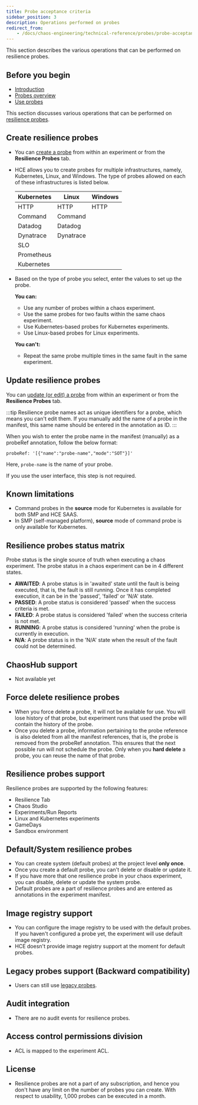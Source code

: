 ```yaml
---
title: Probe acceptance criteria
sidebar_position: 3
description: Operations performed on probes
redirect_from:
	- /docs/chaos-engineering/technical-reference/probes/probe-acceptance-criteria
---
```


This section describes the various operations that can be performed on resilience probes.

## Before you begin

- [Introduction](/docs/chaos-engineering/features/resilience-probes/introduction.md)
- [Probes overview](/docs/chaos-engineering/features/probes/overview.md)
- [Use probes](/docs/chaos-engineering/features/resilience-probes/use-probe.md)

This section discusses various operations that can be performed on [resilience probes](/docs/chaos-engineering/features/probes/overview.md).

## Create resilience probes
* You can [create a probe](/docs/chaos-engineering/features/resilience-probes/use-probe#create-a-resilience-probe) from within an experiment or from the **Resilience Probes** tab.

* HCE allows you to create probes for multiple infrastructures, namely, Kubernetes, Linux, and Windows. The type of probes allowed on each of these infrastructures is listed below.

	| Kubernetes | Linux     | Windows |
	|------------|-----------|---------|
	| HTTP       | HTTP      | HTTP    |
	| Command    | Command   |         |
	| Datadog    | Datadog   |         |
	| Dynatrace  | Dynatrace |         |
	| SLO        |           |         |
	| Prometheus |           |         |
	| Kubernetes |           |         |

* Based on the type of probe you select, enter the values to set up the probe.

	**You can:**
	- Use any number of probes within a chaos experiment.
	- Use the same probes for two faults within the same chaos experiment.
	- Use Kubernetes-based probes for Kubernetes experiments.
	- Use Linux-based probes for Linux experiments.

	**You can't:**
	- Repeat the same probe multiple times in the same fault in the same experiment.

## Update resilience probes
You can [update (or edit) a probe](/docs/chaos-engineering/features/resilience-probes/use-probe#edit-a-resilience-probe) from within an experiment or from the **Resilience Probes** tab.

:::tip
Resilience probe names act as unique identifiers for a probe, which means you can't edit them. If you manually add the name of a probe in the manifest, this same name should be entered in the annotation as ID.
:::

When you wish to enter the probe name in the manifest (manually) as a probeRef annotation, follow the below format:

```
probeRef: '[{"name":"probe-name","mode":"SOT"}]'
```
Here, `probe-name` is the name of your probe.

If you use the user interface, this step is not required.

## Known limitations
* Command probes in the **source** mode for Kubernetes is available for both SMP and HCE SAAS.
* In SMP (self-managed platform), **source** mode of command probe is only available for Kubernetes.

## Resilience probes status matrix
Probe status is the single source of truth when executing a chaos experiment. The probe status in a chaos experiment can be in 4 different states.

- **AWAITED**: A probe status is in 'awaited' state until the fault is being executed, that is, the fault is still running. Once it has completed execution, it can be in the 'passed', 'failed' or 'N/A' state.
- **PASSED**: A probe status is considered 'passed' when the success criteria is met.
- **FAILED**: A probe status is considered 'failed' when the success criteria is not met.
- **RUNNING**: A probe status is considered 'running' when the probe is currently in execution.
- **N/A**: A probe status is in the 'N/A' state when the result of the fault could not be determined.

## ChaosHub support

- Not available yet

## Force delete resilience probes

- When you force delete a probe, it will not be available for use. You will lose history of that probe, but experiment runs that used the probe will contain the history of the probe.
- Once you delete a probe, information pertaining to the probe reference is also deleted from all the manifest references, that is, the probe is removed from the probeRef annotation. This ensures that the next possible run will not schedule the probe.
Only when you **hard delete** a probe, you can reuse the name of that probe.

## Resilience probes support
Resilience probes are supported by the following features:
- Resilience Tab
- Chaos Studio
- Experiments/Run Reports
- Linux and Kubernetes experiments
- GameDays
- Sandbox environment

## Default/System resilience probes

- You can create system (default probes) at the project level **only once**.
- Once you create a default probe, you can't delete or disable or update it.
- If you have more that one resilience probe in your chaos experiment, you can disable, delete or update the system probe.
- Default probes are a part of resilience probes and are entered as annotations in the experiment manifest.

## Image registry support
- You can configure the image registry to be used with the default probes. If you haven't configured a probe yet, the experiment will use default image registry.
- HCE doesn't provide image registry support at the moment for default probes.

## Legacy probes support (Backward compatibility)

- Users can still use [legacy probes](/docs/chaos-engineering/features/probes/cmd-probe).

## Audit integration

- There are no audit events for resilience probes.

## Access control permissions division

- ACL is mapped to the experiment ACL.

## License

- Resilience probes are not a part of any subscription, and hence you don't have any limit on the number of probes you can create. With respect to usability, 1,000 probes can be executed in a month.